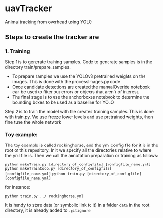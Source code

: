 # uavTracker
Animal tracking from overhead using YOLO


## Steps to create the tracker are 
### 1. Training
   Step 1 is to generate training samples. Code to generate samples is in the directory train/prepare_samples.
  * To prepare samples we use the YOLOv3 pretrained weights on the images. This is done with the processImages.py code
  * Once candidate detections are created the manualOveride notebook can be used to filter out errors or objects that aren't of interest.
  * The final stage is to use the anchorboxes notebook to determine the bounding boxes to be used as a baseline for YOLO

   Step 2 is to train the model with the created training samples. This is done with train.py. We use freeze lower levels and use pretrained weights, then fine tune the whole network

### Toy example:
The toy example is called rockinghorse, and the yml config file for it is in the root of this repository. In it we specify all the directories relative to where the yml file is. Then we call the annotation preparation or training as follows:

`python makeTrain.py [directory_of_configfile] [configfile_name.yml]`
`python makeTrainCoco.py [directory_of_configfile] [configfile_name.yml]`
`python train.py [directory_of_configfile] [configfile_name.yml]`

for instance:

`python train.py ../ rockinghorse.yml`

It is handy to store data (or symbolic link to it) in a folder `data` in the root directory, it is already added to `.gitignore`
